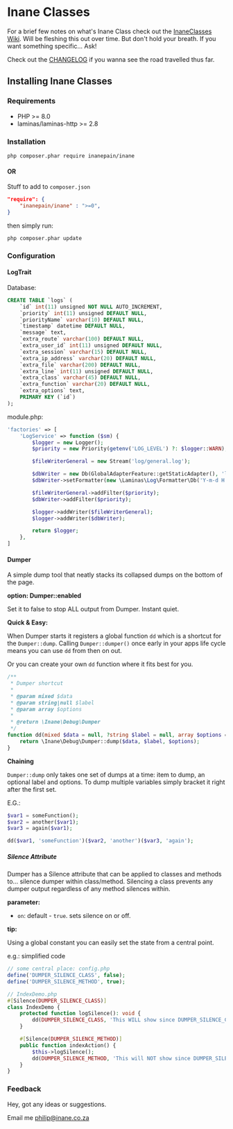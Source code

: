 # Inane Classes

For a brief few notes on what's Inane Class check out the [InaneClasses Wiki](https://git.inane.co.za:3000/Inane/tools/wiki "InaneClasses Wiki"). Will be fleshing this out over time. But don't hold your breath. If you want something specific... Ask!

Check out the [CHANGELOG](CHANGELOG.md) if you wanna see the road travelled thus far.

## Installing Inane Classes

### Requirements

- PHP \>= 8.0
- laminas/laminas-http >= 2.8

### Installation

```shell
php composer.phar require inanepain/inane
```

#### OR

Stuff to add to `composer.json`

```json
"require": {
    "inanepain/inane" : ">=0",
}
```

then simply run:

```shell
php composer.phar update
```

### Configuration

#### LogTrait

Database:

```sql
CREATE TABLE `logs` (
    `id` int(11) unsigned NOT NULL AUTO_INCREMENT,
    `priority` int(11) unsigned DEFAULT NULL,
    `priorityName` varchar(10) DEFAULT NULL,
    `timestamp` datetime DEFAULT NULL,
    `message` text,
    `extra_route` varchar(100) DEFAULT NULL,
    `extra_user_id` int(11) unsigned DEFAULT NULL,
    `extra_session` varchar(15) DEFAULT NULL,
    `extra_ip_address` varchar(20) DEFAULT NULL,
    `extra_file` varchar(200) DEFAULT NULL,
    `extra_line` int(11) unsigned DEFAULT NULL,
    `extra_class` varchar(45) DEFAULT NULL,
    `extra_function` varchar(20) DEFAULT NULL,
    `extra_options` text,
    PRIMARY KEY (`id`)
);
```

module.php:

```php
'factories' => [
    'LogService' => function ($sm) {
        $logger = new Logger();
        $priority = new Priority(getenv('LOG_LEVEL') ?: $logger::WARN);

        $fileWriterGeneral = new Stream('log/general.log');

        $dbWriter = new Db(GlobalAdapterFeature::getStaticAdapter(), 'logs');
        $dbWriter->setFormatter(new \Laminas\Log\Formatter\Db('Y-m-d H:i:s'));

        $fileWriterGeneral->addFilter($priority);
        $dbWriter->addFilter($priority);

        $logger->addWriter($fileWriterGeneral);
        $logger->addWriter($dbWriter);

        return $logger;
    },
]
```

#### Dumper

A simple dump tool that neatly stacks its collapsed dumps on the bottom of the page.

**option: Dumper::enabled**

Set it to false to stop ALL output from Dumper. Instant quiet.

**Quick & Easy:**

When Dumper starts it registers a global function `dd` which is a shortcut for the `Dumper::dump`. Calling `Dumper::dumper()` once early in your apps life cycle means you can use `dd` from then on out.

Or you can create your own `dd` function where it fits best for you.


```php
/**
 * Dumper shortcut
 *
 * @param mixed $data
 * @param string|null $label
 * @param array $options
 *
 * @return \Inane\Debug\Dumper
 */
function dd(mixed $data = null, ?string $label = null, array $options = []): \Inane\Debug\Dumper {
    return \Inane\Debug\Dumper::dump($data, $label, $options);
}
```

**Chaining**

`Dumper::dump` only takes one set of dumps at a time: item to dump, an optional label and options.
To dump multiple variables simply bracket it right after the first set.

E.G.:

```php
$var1 = someFunction();
$var2 = another($var1);
$var3 = again($var1);

dd($var1, 'someFunction')($var2, 'another')($var3, 'again');

```

##### Silence Attribute

Dumper has a Silence attribute that can be applied to classes and methods to... silence dumper within class/method.
Silencing a class prevents any dumper output regardless of any method silences within.

**parameter:**

- `on`: default - `true`. sets silence on or off.

**tip:**

Using a global constant you can easily set the state from a central point.

e.g.: simplified code

```php
// some central place: config.php
define('DUMPER_SILENCE_CLASS', false);
define('DUMPER_SILENCE_METHOD', true);

// IndexDemo.php
#[Silence(DUMPER_SILENCE_CLASS)]
class IndexDemo {
    protected function logSilence(): void {
		dd(DUMPER_SILENCE_CLASS, 'This WILL show since DUMPER_SILENCE_CLASS == false');
	}

    #[Silence(DUMPER_SILENCE_METHOD)]
	public function indexAction() {
		$this->logSilence();
        dd(DUMPER_SILENCE_METHOD, 'This will NOT show since DUMPER_SILENCE_METHOD == true');
    }
}
```

### Feedback

Hey, got any ideas or suggestions.

Email me <philip@inane.co.za>
